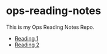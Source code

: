 # ops-reading-notes
This is my Ops Reading Notes Repo.

- [Reading 1](reading1.md)
- [Reading 2](reading2.md)
